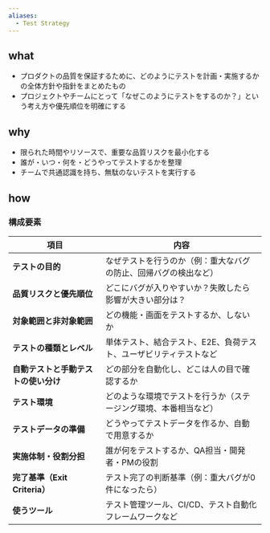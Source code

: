 ```yaml
---
aliases:
  - Test Strategy
---
```

## what
- プロダクトの品質を保証するために、どのようにテストを計画・実施するかの全体方針や指針をまとめたもの
- プロジェクトやチームにとって「なぜこのようにテストをするのか？」という考え方や優先順位を明確にする
## why
- 限られた時間やリソースで、重要な品質リスクを最小化する
- 誰が・いつ・何を・どうやってテストするかを整理
- チームで共通認識を持ち、無駄のないテストを実行する
## how
### 構成要素
| 項目                      | 内容                                 |
| ----------------------- | ---------------------------------- |
| **テストの目的**              | なぜテストを行うのか（例：重大なバグの防止、回帰バグの検出など）   |
| **品質リスクと優先順位**          | どこにバグが入りやすいか？失敗したら影響が大きい部分は？       |
| **対象範囲と非対象範囲**          | どの機能・画面をテストするか、しないか                |
| **テストの種類とレベル**          | 単体テスト、結合テスト、E2E、負荷テスト、ユーザビリティテストなど |
| **自動テストと手動テストの使い分け**    | どの部分を自動化し、どこは人の目で確認するか             |
| **テスト環境**               | どのような環境でテストを行うか（ステージング環境、本番相当など）   |
| **テストデータの準備**           | どうやってテストデータを作るか、自動で用意するか           |
| **実施体制・役割分担**           | 誰が何をテストするか、QA担当・開発者・PMの役割          |
| **完了基準（Exit Criteria）** | テスト完了の判断基準（例：重大バグが0件になったら）         |
| **使うツール**               | テスト管理ツール、CI/CD、テスト自動化フレームワークなど     |